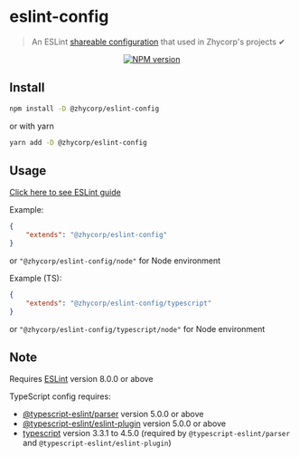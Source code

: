 # eslint-config

> An ESLint [shareable configuration](http://eslint.org/docs/developer-guide/shareable-configs.html) that used in Zhycorp's projects ✔

<div align="center">
<a href="https://www.npmjs.com/package/@zhycorp/eslint-config"><img src="https://img.shields.io/npm/v/@zhycorp/eslint-config?maxAge=3600" alt="NPM version" ><a/>
</div>

## Install

```bash
npm install -D @zhycorp/eslint-config
```
or with yarn
```bash
yarn add -D @zhycorp/eslint-config
```

## Usage

[Click here to see ESLint guide](https://eslint.org/docs/user-guide/configuring#using-a-shareable-configuration-package)

Example:
```json
{
    "extends": "@zhycorp/eslint-config"
}
```
or `"@zhycorp/eslint-config/node"` for Node environment


Example (TS):
```json
{
    "extends": "@zhycorp/eslint-config/typescript"
}
```
or `"@zhycorp/eslint-config/typescript/node"` for Node environment

## Note

Requires [ESLint](https://npmjs.com/package/eslint) version 8.0.0 or above

TypeScript config requires:
 * [@typescript-eslint/parser](https://npmjs.com/package/@typescript-eslint/parser) version 5.0.0 or above
 * [@typescript-eslint/eslint-plugin](https://npmjs.com/package/@typescript-eslint/eslint-plugin) version 5.0.0 or above
 * [typescript](https://npmjs.com/package/typescript) version 3.3.1 to 4.5.0 (required by `@typescript-eslint/parser` and `@typescript-eslint/eslint-plugin`)
